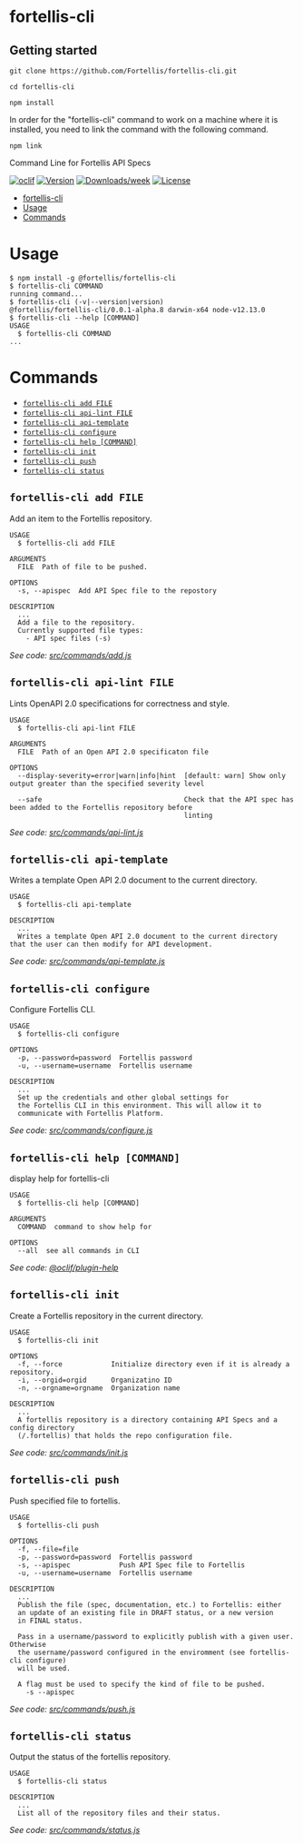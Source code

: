 # fortellis-cli

## Getting started

`git clone https://github.com/Fortellis/fortellis-cli.git`

`cd fortellis-cli`

`npm install`

In order for the "fortellis-cli" command to work on a machine where it is installed, you need to link the command with the following command.

`npm link`

Command Line for Fortellis API Specs

[![oclif](https://img.shields.io/badge/cli-oclif-brightgreen.svg)](https://oclif.io)
[![Version](https://img.shields.io/npm/v/fortellis-cli.svg)](https://npmjs.org/package/@fortellis/fortellis-cli)
[![Downloads/week](https://img.shields.io/npm/dw/fortellis-cli.svg)](https://npmjs.org/package/@fortellis/fortellis-cli)
[![License](https://img.shields.io/npm/l/fortellis-cli.svg)](https://github.com/Fortellis/fortellis-cli/blob/master/package.json)

<!-- toc -->
* [fortellis-cli](#fortellis-cli)
* [Usage](#usage)
* [Commands](#commands)
<!-- tocstop -->

# Usage

<!-- usage -->
```sh-session
$ npm install -g @fortellis/fortellis-cli
$ fortellis-cli COMMAND
running command...
$ fortellis-cli (-v|--version|version)
@fortellis/fortellis-cli/0.0.1-alpha.8 darwin-x64 node-v12.13.0
$ fortellis-cli --help [COMMAND]
USAGE
  $ fortellis-cli COMMAND
...
```
<!-- usagestop -->

# Commands

<!-- commands -->
* [`fortellis-cli add FILE`](#fortellis-cli-add-file)
* [`fortellis-cli api-lint FILE`](#fortellis-cli-api-lint-file)
* [`fortellis-cli api-template`](#fortellis-cli-api-template)
* [`fortellis-cli configure`](#fortellis-cli-configure)
* [`fortellis-cli help [COMMAND]`](#fortellis-cli-help-command)
* [`fortellis-cli init`](#fortellis-cli-init)
* [`fortellis-cli push`](#fortellis-cli-push)
* [`fortellis-cli status`](#fortellis-cli-status)

## `fortellis-cli add FILE`

Add an item to the Fortellis repository.

```
USAGE
  $ fortellis-cli add FILE

ARGUMENTS
  FILE  Path of file to be pushed.

OPTIONS
  -s, --apispec  Add API Spec file to the repostory

DESCRIPTION
  ...
  Add a file to the repository.
  Currently supported file types:
    - API spec files (-s)
```

_See code: [src/commands/add.js](https://github.com/Fortellis/fortellis-cli/blob/v0.0.1-alpha.8/src/commands/add.js)_

## `fortellis-cli api-lint FILE`

Lints OpenAPI 2.0 specifications for correctness and style.

```
USAGE
  $ fortellis-cli api-lint FILE

ARGUMENTS
  FILE  Path of an Open API 2.0 specificaton file

OPTIONS
  --display-severity=error|warn|info|hint  [default: warn] Show only output greater than the specified severity level

  --safe                                   Check that the API spec has been added to the Fortellis repository before
                                           linting
```

_See code: [src/commands/api-lint.js](https://github.com/Fortellis/fortellis-cli/blob/v0.0.1-alpha.8/src/commands/api-lint.js)_

## `fortellis-cli api-template`

Writes a template Open API 2.0 document to the current directory.

```
USAGE
  $ fortellis-cli api-template

DESCRIPTION
  ...
  Writes a template Open API 2.0 document to the current directory that the user can then modify for API development.
```

_See code: [src/commands/api-template.js](https://github.com/Fortellis/fortellis-cli/blob/v0.0.1-alpha.8/src/commands/api-template.js)_

## `fortellis-cli configure`

Configure Fortellis CLI.

```
USAGE
  $ fortellis-cli configure

OPTIONS
  -p, --password=password  Fortellis password
  -u, --username=username  Fortellis username

DESCRIPTION
  ...
  Set up the credentials and other global settings for 
  the Fortellis CLI in this environment. This will allow it to 
  communicate with Fortellis Platform.
```

_See code: [src/commands/configure.js](https://github.com/Fortellis/fortellis-cli/blob/v0.0.1-alpha.8/src/commands/configure.js)_

## `fortellis-cli help [COMMAND]`

display help for fortellis-cli

```
USAGE
  $ fortellis-cli help [COMMAND]

ARGUMENTS
  COMMAND  command to show help for

OPTIONS
  --all  see all commands in CLI
```

_See code: [@oclif/plugin-help](https://github.com/oclif/plugin-help/blob/v2.2.3/src/commands/help.ts)_

## `fortellis-cli init`

Create a Fortellis repository in the current directory.

```
USAGE
  $ fortellis-cli init

OPTIONS
  -f, --force            Initialize directory even if it is already a repository.
  -i, --orgid=orgid      Organizatino ID
  -n, --orgname=orgname  Organization name

DESCRIPTION
  ...
  A fortellis repository is a directory containing API Specs and a config directory
  (/.fortellis) that holds the repo configuration file.
```

_See code: [src/commands/init.js](https://github.com/Fortellis/fortellis-cli/blob/v0.0.1-alpha.8/src/commands/init.js)_

## `fortellis-cli push`

Push specified file to fortellis.

```
USAGE
  $ fortellis-cli push

OPTIONS
  -f, --file=file
  -p, --password=password  Fortellis password
  -s, --apispec            Push API Spec file to Fortellis
  -u, --username=username  Fortellis username

DESCRIPTION
  ...
  Publish the file (spec, documentation, etc.) to Fortellis: either 
  an update of an existing file in DRAFT status, or a new version 
  in FINAL status.

  Pass in a username/password to explicitly publish with a given user. Otherwise
  the username/password configured in the enviromment (see fortellis-cli configure)
  will be used.

  A flag must be used to specify the kind of file to be pushed.
    -s --apispec
```

_See code: [src/commands/push.js](https://github.com/Fortellis/fortellis-cli/blob/v0.0.1-alpha.8/src/commands/push.js)_

## `fortellis-cli status`

Output the status of the fortellis repository.

```
USAGE
  $ fortellis-cli status

DESCRIPTION
  ...
  List all of the repository files and their status.
```

_See code: [src/commands/status.js](https://github.com/Fortellis/fortellis-cli/blob/v0.0.1-alpha.8/src/commands/status.js)_
<!-- commandsstop -->

